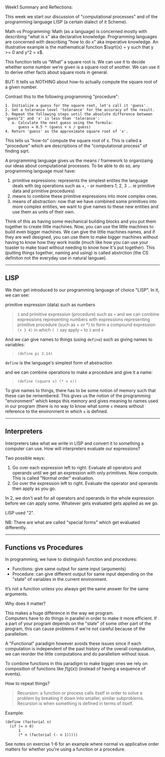 Week1 Summary and Reflections: 

This week we start our discussion of "computational processes" and of the programming language LISP (a certain dialect of it Scheme). 

Math vs Programming: Math (as a language) is concerned mostly with describing "what is x" aka declarative knowledge. Programming languages are concerned with describing "how to do x" aka imperative knowledge. An illustrative example is the mathematical function $\sqrt{x} = y such that y >= 0 and y^2 = x$.

This function tells us “What” a square root is. We can use it to decide whether some number we’re given is a square root of another. We can use it to derive other facts about square roots in general. 

BUT: It tells us NOTHING about how-to actually compute the square root of a given number. 

Contrast this to the following programming "procedure":

```
1. Initialize a guess for the square root, let's call it 'guess'.
2. Set a tolerance level 'tolerance' for the accuracy of the result.
3. Repeat the following steps until the absolute difference between 'guess^2' and 'x' is less than 'tolerance':
   a. Calculate the next guess using the formula:
      guess = 0.5 * (guess + x / guess)
4. Return 'guess' as the approximate square root of 'x'.
```

This tells us "how-to" compute the square root of x. This is called a "procedure" which are descriptions of the "computational process" of finding sqrt.

A programming language gives us the means / framework to organizaing our ideas about computational processes. To be able to do so, any programming language must have:

1. primitive expressions: represents the simplest entites the language deals with (eg operations such as +, - or numbers 1, 2, 3 ... ie primitive data and primitive procedures) 
2. means to combine these primitive expressions into more complex ones. 
3. means of abstraction: now that we have combined some primitives into more complex entities, we want to give names to these new entities and use them as units of their own. 

Think of this as having some mechanical building blocks and you put them together to create little machines. Now, you can use the little machines to build even bigger machines. We can give the little machines names, and if they are well designed, you can use them to make bigger machines without having to know how they work inside (much like how you can use your toaster to make toast without needing to know how it's put together). This (putting things together, naming and using) is called abstrction (the CS definiton not the everyday use in natural languae).

----
LISP
----

We then get introduced to our programming language of choice "LISP". In it, we can see:

primitive expression (data) such as numbers 
> `3`
and primitive expression (procedure) such as 
> `+`
and we can combine expressions representing numbers with expressions representing primitive procedure (such as + or *) to form a compound expression 
> `(+ 3 4)`
in which `( )` say apply `+` to `3` and `4`

And we can give names to things (using `define`) such as giving names to variables:
> `(define pi 3.14)`

`define` is the language's simplest form of abstraction 

and we can combine operations to make a procedure and give it a name:
> `(define (square x) (* x x))`

To give names to things, there has to be some notion of memory such that these can be remembered. This gives us the notion of the programming "environment" which keeps this memory and gives meaning to names used in our program (there is no way to know what some `x` means without reference to the environment in which `x` is defined.

------------
Interpreters
------------
Interpreters take what we write in LISP and convert it to something a computer can use. How will interpreters evaluate our expressions? 

Two possible ways:
1. Go over each expression left to right. Evaluate all operators and operands until we get an expression with only primitives. Now compute. This is called "Normal order" evaluation.
2. Go over the expression left to right. Evaluate the operator and operands then apply as you go. 

In 2, we don't wait for all operators and operands in the whole expression before we can apply some. Whatever gets evaluated gets applied as we go.

LISP used "2".

NB: There are what are called "special forms" which get evaluated differently.

-----------------------
Functions vs Procedures
-----------------------
In programming, we have to distinguish function and procedures:
- Functions: give same output for same input (arguments)
- Procedure: can give different output for same input depending on the "state" of variables in the current environment. 

It’s not a function unless you always get the same answer for the same arguments.

Why does it matter?

This makes a huge difference in the way we program.\
Computers have to do things in parallel in order to make it more efficient. If a part of your program depends on the "state" of some other part of the program, this can cause problems if we're not careful because of the parallelism. 

A "Functional" paradigm however avoids these issues since if each computation is independent of the past history of the overall computation, we can reorder the little computations and do parallelism without issue. 

To combine functions in this paradigm to make bigger ones we rely on composition of functions like $f(g(x))$ (instead of having a sequence of events). 

How to repeat things? 
> Recursion: a function or process calls itself in order to solve a problem by breaking it down into smaller, similar subproblems. Recursion is when something is defined in terms of itself.

Example: 

```
(define (factorial n)
  (if (= n 0)
      1
      (* n (factorial (- n 1)))))
```


See notes on exercise 1-6 for an example where normal vs applicative order matters for whether you're using a function or a procedure. 
